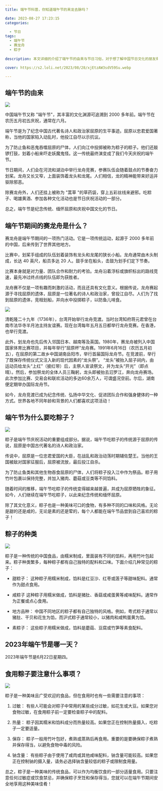 ```yaml
---
title: 端午节科普，你知道端午节的来龙去脉吗？

date: 2023-08-27 17:23:15
categories:

  - 节日
tags:
  - 端午节
  - 赛龙舟
  - 粽子
  
description: 本文详细的介绍了端午节的由来与节日习俗，对于想了解中国节日文化的朋友有很大的帮助。

cover: https://s2.loli.net/2023/08/28/xjEtzAW3sdV59Su.webp

---
```


## 端午节的由来

![](https://s2.loli.net/2023/08/28/xjEtzAW3sdV59Su.webp)

中国端午节又称 "端午节"，其丰富的文化渊源可追溯到 2000 多年前。端午节在农历五月初五庆祝，通常在六月。

端午节是为了纪念中国古代著名诗人和政治家屈原的生平事迹。屈原以忠君爱国著称，当他的国家陷入动乱时，他投江自尽以示抗议。

为了防止鱼和恶鬼吞噬屈原的尸体，人们向江中投掷被称为粽子的粽子。他们还敲锣打鼓，划着小船来吓走妖魔鬼怪。这一传统最终演变成了我们今天庆祝的端午节。

节日期间，人们会在河流和湖泊中举行龙舟竞赛，参赛队伍会随着鼓点的节奏奋力划桨。龙舟又长又窄，上面装饰着龙头和龙尾。人们相信，龙的精神能带来好运并驱除邪恶。

除赛龙舟外，人们还挂上被称为 "蒿草 "的草药袋，穿上五彩丝线来避邪。吃粽子、喝雄黄酒、参加各种文化活动也是节日庆祝活动的一部分。

总之，端午节是纪念传统、缅怀屈原和庆祝中国文化的节日。

## 端午节期间的赛龙舟是什么？

赛龙舟是端午节期间的一项热门活动。它是一项传统运动，起源于 2000 多年前的中国，后来传到了世界其他地方。

比赛中，划桨手组成的队伍划着装饰有龙头和龙尾的狭长小船。龙舟通常由木头制成，长达 40 英尺，船员多达 20 人。鼓手坐在船头，击鼓为划手们定下节奏。

比赛本身就是对力量、团队合作和耐力的考验。龙舟沿着浮标或旗帜标出的路线竞速，最先冲过终点线的队伍即为获胜者。

龙舟赛不仅是一项有趣而刺激的活动，而且还具有文化意义。根据传说，龙舟赛起源于寻找屈原的遗体，屈原是一位著名的诗人和政治家，曾投江自尽。人们为了找到屈原的遗体，竞相划船，并向水中投掷粽子，以防鱼儿啃食。

![](https://s2.loli.net/2023/08/28/SUyrALHCpkIDOVF.png)

清乾隆二十九年（1736年），台湾开始举行龙舟竞渡。当时台湾知府蒋元君曾在台南市法华寺半月池主持友谊赛。现在台湾每年五月五日都举行龙舟竞赛。在香港，也举行竞渡。

此外，划龙舟也先后传入邻国日本、越南等及英国。1980年，赛龙舟被列入中国国家体育比赛项目，并每年举行“屈原杯”龙舟赛。1991年6月16日（农历五月初五），在屈原的第二故乡中国湖南岳阳市，举行首届国际龙舟节。在竞渡前，举行了既保存传统仪式又注入新的现代因素的“龙头祭”。 “龙头”被抬入屈子祠内，由运动员给龙头“上红”（披红带）后，主祭人宣读祭文，并为龙头“开光”（即点晴）。然后，参加祭龙的全体人员三鞠躬，龙头即被抬去汩罗江，奔向龙舟赛场。此次参加比赛、交易会和联欢活动的多达60余万人，可谓盛况空前。尔后，湖南便定期举办国际龙舟节。

如今，龙舟竞渡已成为纪念传统、弘扬中华文化、促进团队合作和强身健体的一种方式。世界各地不同年龄和背景的人们都喜欢这项活动！

## 端午节为什么要吃粽子？

![](https://s2.loli.net/2023/08/28/mKRziZ568trcVqe.jpg)

粽子是端午节庆祝活动的重要组成部分。据说，端午节吃粽子的传统源于屈原的传说，屈原是中国古代著名的诗人和政治家。

传说中，屈原是一位忠君爱国的大臣，在战乱和政治动荡时期辅佐楚王。当他的王国被敌对国家征服后，屈原被流放，最后投江自杀。

为了防止鱼类和其他生物吞食屈原的尸体，人们将粽子投入江中作为祭品。粽子用竹叶包裹以保持完整，并加入猪肉、蘑菇或豆类等不同馅料。

随着时间的推移，端午节吃粽子的传统变得越来越普遍，并成为屈原牺牲的象征。如今，人们继续在端午节吃粽子，以此来纪念传统和缅怀屈原。

除了其文化意义，粽子也是一种美味可口的食物，有多种不同的口味和风格。无论是甜的还是咸的，无论是素的还是荤的，每个人都能在端午节品尝到自己喜欢的粽子！

## 粽子的种类

![](https://s2.loli.net/2023/08/28/O7Z6AvtWSE2yCuV.jpg)

粽子是一种传统的中国食品，由糯米制成，里面装有不同的馅料，再用竹叶包起来。粽子种类繁多，每种粽子都有自己独特的配料和口味。下面介绍几种常见的粽子：

- 甜粽子： 这种粽子用糯米制成，馅料是红豆沙、红枣或莲子等甜味配料。通常作为甜点食用。

- 咸粽子 这种粽子用糯米做成，馅料是猪肚、香菇或咸蛋黄等咸味配料。通常作为正餐或点心食用。

- 地方品种： 中国不同地区的粽子都有自己独特的风格。例如，粤式粽子通常以猪肚、干贝和花生为馅，而沪式粽子通常较小，以猪肉和咸鸭蛋黄为馅。

- 素粽子： 这些粽子用糯米做成，馅料是蘑菇、豆腐或竹笋等素食配料。

## 2023年端午节是哪一天？

2023年端午节是6月22日星期四。

## 食用粽子要注意什么事项？

![](https://s2.loli.net/2023/08/28/egcrbTCs269JRVx.jpg)

粽子是一种美味且广受欢迎的食品，但在食用时也有一些需要注意的事项：

1. 过敏： 有些人可能会对粽子中常用的某些成分过敏，如花生或大豆。如果您对食物过敏，在食用粽子前一定要检查粽子中的配料。

2. 热量： 粽子因其糯米和馅料成分而热量较高。如果您正在控制热量摄入，吃粽子一定要适量。

3. 保存： 粽子一般用竹叶包好，煮熟或蒸熟后再食用。重要的是要确保粽子煮熟并保存得当，以避免食物中毒的风险。

4. 钠含量： 有些粽子由于使用了咸肉或其他咸味配料，钠含量可能较高。如果您正在控制钠的摄入量，请务必选择钠含量较低的粽子或限制食用量。

总之，粽子是一种美味的传统食品，可以作为均衡饮食的一部分适量食用。只要注意任何过敏症或饮食禁忌，并确保粽子烹饪和保存得当，您就可以在端午节期间安全地享用这种美味佳肴！



